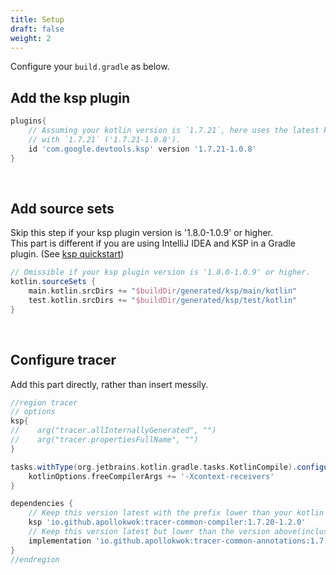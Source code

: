 ```yaml
---
title: Setup
draft: false
weight: 2
---
```


Configure your `build.gradle` as below.

## Add the ksp plugin
```groovy
plugins{
    // Assuming your kotlin version is `1.7.21`, here uses the latest ksp plugin version beginning 
    // with `1.7.21` ('1.7.21-1.0.8').  
    id 'com.google.devtools.ksp' version '1.7.21-1.0.8'
}
```
  
&nbsp;
## Add source sets
Skip this step if your ksp plugin version is '1.8.0-1.0.9' or higher.  
This part is different if you are using IntelliJ IDEA and KSP in a Gradle plugin. 
(See [ksp quickstart](https://kotlinlang.org/docs/ksp-quickstart.html#make-ide-aware-of-generated-code))
```groovy
// Omissible if your ksp plugin version is '1.8.0-1.0.9' or higher. 
kotlin.sourceSets {
    main.kotlin.srcDirs += "$buildDir/generated/ksp/main/kotlin"
    test.kotlin.srcDirs += "$buildDir/generated/ksp/test/kotlin"
}
```

&nbsp;
## Configure tracer
Add this part directly, rather than insert messily.
```groovy
//region tracer
// options
ksp{
//    arg("tracer.allInternallyGenerated", "")
//    arg("tracer.propertiesFullName", "")
}

tasks.withType(org.jetbrains.kotlin.gradle.tasks.KotlinCompile).configureEach {
    kotlinOptions.freeCompilerArgs += '-Xcontext-receivers'
}

dependencies {
    // Keep this version latest with the prefix lower than your kotlin version(inclusive). 
    ksp 'io.github.apollokwok:tracer-common-compiler:1.7.20-1.2.0'
    // Keep this version latest but lower than the version above(inclusive). 
    implementation 'io.github.apollokwok:tracer-common-annotations:1.7.20-1.2.0'
}
//endregion 
```